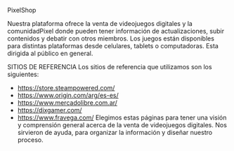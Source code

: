 PixelShop

Nuestra plataforma ofrece la venta de videojuegos digitales y la comunidadPixel donde pueden tener información de actualizaciones, subir contenidos y debatir con otros miembros.
Los juegos están disponibles para distintas plataformas desde celulares, tablets o computadoras. 
Esta dirigida al público en general. 

SITIOS DE REFERENCIA
Los sitios de referencia que utilizamos son los siguientes:
* https://store.steampowered.com/
* https://www.origin.com/arg/es-es/
* https://www.mercadolibre.com.ar/
* https://dixgamer.com/
* https://www.fravega.com/
Elegimos estas páginas para tener una visión y comprensión general acerca de la venta de videojuegos digitales. Nos sirvieron de ayuda, para organizar la información y diseñar nuestro proceso. 
